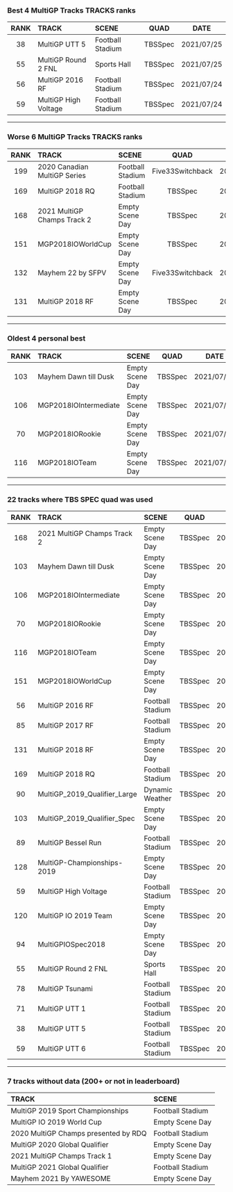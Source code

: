 ### Best 4 MultiGP Tracks TRACKS ranks
|RANK|TRACK|SCENE|QUAD|DATE|
|:---:|:---|:---|:---:|:---:|
|38|MultiGP UTT 5|Football Stadium|TBSSpec|2021/07/25|
|55|MultiGP Round 2 FNL|Sports Hall|TBSSpec|2021/07/25|
|56|MultiGP 2016 RF|Football Stadium|TBSSpec|2021/07/24|
|59|MultiGP High Voltage|Football Stadium|TBSSpec|2021/07/24|
---
### Worse 6 MultiGP Tracks TRACKS ranks
|RANK|TRACK|SCENE|QUAD|DATE|
|:---:|:---|:---|:---:|:---:|
|199|2020 Canadian MultiGP Series|Football Stadium|Five33Switchback|2022/03/21|
|169|MultiGP 2018 RQ|Football Stadium|TBSSpec|2021/07/24|
|168|2021 MultiGP Champs Track 2|Empty Scene Day|TBSSpec|2022/01/04|
|151|MGP2018IOWorldCup|Empty Scene Day|TBSSpec|2021/07/18|
|132|Mayhem 22 by SFPV|Empty Scene Day|Five33Switchback|2022/03/29|
|131|MultiGP 2018 RF|Empty Scene Day|TBSSpec|2021/07/24|
---
### Oldest 4 personal best
|RANK|TRACK|SCENE|QUAD|DATE|
|:---:|:---|:---|:---:|:---:|
|103|Mayhem Dawn till Dusk|Empty Scene Day|TBSSpec|2021/07/18|
|106|MGP2018IOIntermediate|Empty Scene Day|TBSSpec|2021/07/18|
|70|MGP2018IORookie|Empty Scene Day|TBSSpec|2021/07/18|
|116|MGP2018IOTeam|Empty Scene Day|TBSSpec|2021/07/18|
---
### 22 tracks where TBS SPEC quad was used
|RANK|TRACK|SCENE|QUAD|DATE|
|:---:|:---|:---|:---:|:---:|
|168|2021 MultiGP Champs Track 2|Empty Scene Day|TBSSpec|2022/01/04|
|103|Mayhem Dawn till Dusk|Empty Scene Day|TBSSpec|2021/07/18|
|106|MGP2018IOIntermediate|Empty Scene Day|TBSSpec|2021/07/18|
|70|MGP2018IORookie|Empty Scene Day|TBSSpec|2021/07/18|
|116|MGP2018IOTeam|Empty Scene Day|TBSSpec|2021/07/18|
|151|MGP2018IOWorldCup|Empty Scene Day|TBSSpec|2021/07/18|
|56|MultiGP 2016 RF|Football Stadium|TBSSpec|2021/07/24|
|85|MultiGP 2017 RF|Football Stadium|TBSSpec|2022/01/11|
|131|MultiGP 2018 RF|Empty Scene Day|TBSSpec|2021/07/24|
|169|MultiGP 2018 RQ|Football Stadium|TBSSpec|2021/07/24|
|90|MultiGP_2019_Qualifier_Large|Dynamic Weather|TBSSpec|2022/01/30|
|103|MultiGP_2019_Qualifier_Spec|Empty Scene Day|TBSSpec|2021/07/25|
|89|MultiGP Bessel Run|Football Stadium|TBSSpec|2021/07/24|
|128|MultiGP-Championships-2019|Empty Scene Day|TBSSpec|2021/07/25|
|59|MultiGP High Voltage|Football Stadium|TBSSpec|2021/07/24|
|120|MultiGP IO 2019 Team|Empty Scene Day|TBSSpec|2021/07/24|
|94|MultiGPIOSpec2018|Empty Scene Day|TBSSpec|2021/07/25|
|55|MultiGP Round 2 FNL|Sports Hall|TBSSpec|2021/07/25|
|78|MultiGP Tsunami|Football Stadium|TBSSpec|2021/07/25|
|71|MultiGP UTT 1|Football Stadium|TBSSpec|2021/07/25|
|38|MultiGP UTT 5|Football Stadium|TBSSpec|2021/07/25|
|59|MultiGP UTT 6|Football Stadium|TBSSpec|2021/07/25|
---
### 7 tracks without data (200+ or not in leaderboard)
|TRACK|SCENE|
|:---|:---|
|MultiGP 2019 Sport Championships|Football Stadium|
|MultiGP IO 2019 World Cup|Empty Scene Day|
|2020 MultiGP Champs presented by RDQ|Football Stadium|
|MultiGP 2020 Global Qualifier|Empty Scene Day|
|2021 MultiGP Champs Track 1|Empty Scene Day|
|MultiGP 2021 Global Qualifier|Football Stadium|
|Mayhem 2021 By YAWESOME|Empty Scene Day|

